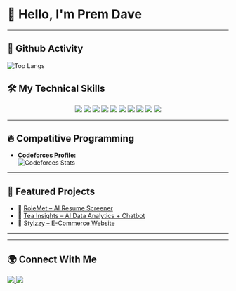 # 👋 Hello, I'm Prem Dave  

---

## 🚀 Github Activity  

![Top Langs](https://github-readme-stats.vercel.app/api/top-langs/?username=prem-d-25&layout=compact&theme=radical)  


## 🛠 My Technical Skills  
<p align="center">
  <img src="https://img.shields.io/badge/C-00599C?style=for-the-badge&logo=c&logoColor=white"/>
  <img src="https://img.shields.io/badge/C++-00599C?style=for-the-badge&logo=c%2B%2B&logoColor=white"/>
  <img src="https://img.shields.io/badge/Java-ED8B00?style=for-the-badge&logo=openjdk&logoColor=white"/>
  <img src="https://img.shields.io/badge/JavaScript-F7DF1E?style=for-the-badge&logo=javascript&logoColor=black"/>
  <img src="https://img.shields.io/badge/React-20232A?style=for-the-badge&logo=react&logoColor=61DAFB"/>
  <img src="https://img.shields.io/badge/Node.js-43853D?style=for-the-badge&logo=node.js&logoColor=white"/>
  <img src="https://img.shields.io/badge/Express.js-404D59?style=for-the-badge"/>
  <img src="https://img.shields.io/badge/MongoDB-4EA94B?style=for-the-badge&logo=mongodb&logoColor=white"/>
  <img src="https://img.shields.io/badge/Tailwind_CSS-38B2AC?style=for-the-badge&logo=tailwind-css&logoColor=white"/>
  <img src="https://img.shields.io/badge/LangFlow-FF6F00?style=for-the-badge&logo=python&logoColor=white"/>
</p>

---

## 🔥 Competitive Programming  
- **Codeforces Profile:**  
![Codeforces Stats](https://codeforces-readme-stats.vercel.app/api/card?username=prem_d_xd)

---

## 📌 Featured Projects  
- 🔹 [RoleMet – AI Resume Screener](https://github.com/prem-d-25/role-met)  
- 🔹 [Tea Insights – AI Data Analytics + Chatbot](https://tea-insights-app.vercel.app/)  
- 🔹 [Stylzzy – E-Commerce Website](https://my-shopify-store-six.vercel.app/)  

---

---

## 🌍 Connect With Me  
<p>
  <a href="mailto:premdave3705@gmail.com">
    <img src="https://img.shields.io/badge/Gmail-D14836?style=for-the-badge&logo=gmail&logoColor=white"/>
  </a>
  <a href="https://linkedin.com/in/prem-dave">
    <img src="https://img.shields.io/badge/LinkedIn-0077B5?style=for-the-badge&logo=linkedin&logoColor=white"/>
  </a>
</p>
